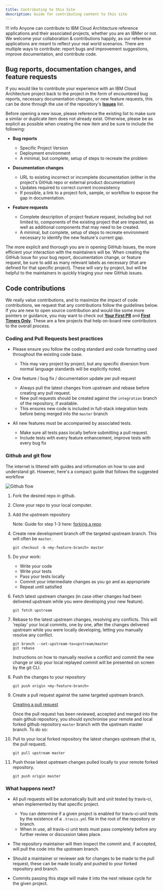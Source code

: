```yaml
---
title: Contributing to this Site
description: Guide for contributing content to this site
---
```


!!! info
    Anyone can contribute to IBM Cloud Architecture reference applications and their associated projects, whether you are an IBMer or not.
    We welcome your collaboration & contributions happily, as our reference applications are meant to reflect your real world scenarios.
    There are multiple ways to contribute: report bugs and improvement suggestions, improve documentation, and contribute code.

## Bug reports, documentation changes, and feature requests

If you would like to contribute your experience with an IBM Cloud Architecture project back to the project in the form of encountered bug reports, necessary documentation changes, or new feature requests, this can be done through the use of the repository's [**Issues**](#) list.

Before opening a new issue, please reference the existing list to make sure a similar or duplicate item does not already exist.  Otherwise, please be as explicit as possible when creating the new item and be sure to include the following:

- **Bug reports**

    - Specific Project Version
    - Deployment environment
    - A minimal, but complete, setup of steps to recreate the problem

- **Documentation changes**

    - URL to existing incorrect or incomplete documentation (either in the project's GitHub repo or external product documentation)
    - Updates required to correct current inconsistency
    - If possible, a link to a project fork, sample, or workflow to expose the gap in documentation.

- **Feature requests**

    - Complete description of project feature request, including but not limited to, components of the existing project that are impacted, as well as additional components that may need to be created.
    - A minimal, but complete, setup of steps to recreate environment necessary to identify the new feature's current gap.

The more explicit and thorough you are in opening GitHub Issues, the more efficient your interaction with the maintainers will be.  When creating the GitHub Issue for your bug report, documentation change, or feature request, be sure to add as many relevant labels as necessary (that are defined for that specific project).  These will vary by project, but will be helpful to the maintainers in quickly triaging your new GitHub issues.

## Code contributions

We really value contributions, and to maximize the impact of code contributions, we request that any contributions follow the guidelines below.  If you are new to open source contribution and would like some more pointers or guidance, you may want to check out [**Your First PR**](http://yourfirstpr.github.io/) and [**First Timers Only**](https://www.firsttimersonly.com/).  These are a few projects that help on-board new contributors to the overall process.

### Coding and Pull Requests best practices

- Please ensure you follow the coding standard and code formatting used throughout the existing code base.

    - This may vary project by project, but any specific diversion from normal language standards will be explicitly noted.

- One feature / bug fix / documentation update per pull request

    - Always pull the latest changes from upstream and rebase before creating any pull request.
    - New pull requests should be created against the `integration` branch of the repository, if available.
    - This ensures new code is included in full-stack integration tests before being merged into the `master` branch

- All new features must be accompanied by associated tests.

    - Make sure all tests pass locally before submitting a pull request.
    - Include tests with every feature enhancement, improve tests with every bug fix

### Github and git flow

The internet is littered with guides and information on how to use and understand git.
However, here's a compact guide that follows the suggested workflow

![Github flow](https://github.com/ibm-cloud-architecture/ibm-cloud-architecture.github.io/raw/master-content/assets/img/github_flow.png)

1. Fork the desired repo in github.

2. Clone your repo to your local computer.

3. Add the upstream repository

    Note: Guide for step 1-3 here: [forking a repo](https://help.github.com/articles/fork-a-repo/)

4. Create new development branch off the targeted upstream branch.  This will often be `master`.

    ```
    git checkout -b <my-feature-branch> master
    ```

5. Do your work:

    - Write your code
    - Write your tests
    - Pass your tests locally
    - Commit your intermediate changes as you go and as appropriate
    - Repeat until satisfied

6. Fetch latest upstream changes (in case other changes had been delivered upstream while you were developing your new feature).

    ```
    git fetch upstream
    ```

7. Rebase to the latest upstream changes, resolving any conflicts. This will 'replay' your local commits, one by one, after the changes delivered upstream while you were locally developing, letting you manually resolve any conflict.

    ```
    git branch --set-upstream-to=upstream/master
    git rebase
    ```
    Instructions on how to manually resolve a conflict and commit the new change or skip your local replayed commit will be presented on screen by the git CLI.

8. Push the changes to your repository

    ```
    git push origin <my-feature-branch>
    ```

9. Create a pull request against the same targeted upstream branch.

    [Creating a pull request](https://help.github.com/articles/creating-a-pull-request/)

    Once the pull request has been reviewed, accepted and merged into the main github repository, you should synchronise your remote and local forked github repository `master` branch with the upstream master branch. To do so:

10. Pull to your local forked repository the latest changes upstream (that is, the pull request).

    ```
    git pull upstream master
    ```

11. Push those latest upstream changes pulled locally to your remote forked repository.

    ```
    git push origin master
    ```

### What happens next?

- All pull requests will be automatically built and unit tested by travis-ci, when implemented by that specific project.

    - You can determine if a given project is enabled for travis-ci unit tests by the existence of a `.travis.yml` file in the root of the repository or branch.
    - When in use, all travis-ci unit tests must pass completely before any further review or discussion takes place.

- The repository maintainer will then inspect the commit and, if accepted, will pull the code into the upstream branch.
- Should a maintainer or reviewer ask for changes to be made to the pull request, these can be made locally and pushed to your forked repository and branch.
- Commits passing this stage will make it into the next release cycle for the given project.
